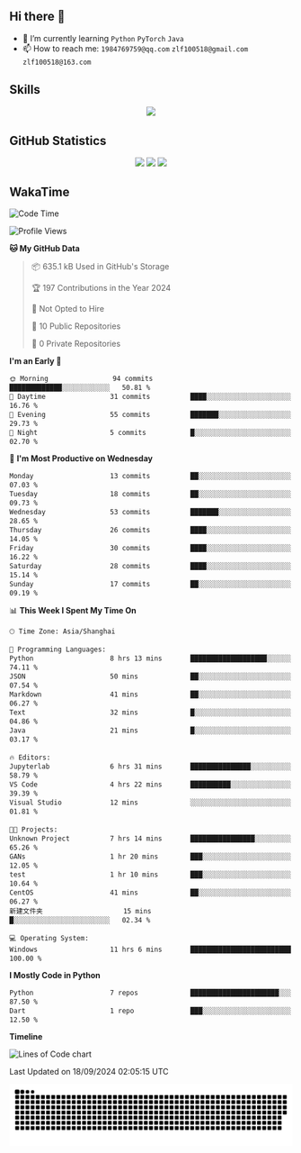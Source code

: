 ## Hi there 👋

- 🌱 I’m currently learning `Python` `PyTorch` `Java`
- 📫 How to reach me: `1984769759@qq.com` `zlf100518@gmail.com` `zlf100518@163.com`

## Skills
<div align="center"> <img src="https://skillicons.dev/icons?i=python,linux,git,github,html,css,js" /> </div>

## GitHub Statistics

<div align="center">
  <img src="https://github-readme-stats.vercel.app/api?username=mrcchenfeng&show_icons=true&theme=tokyonight" />
  <img src="https://github-readme-stats.vercel.app/api/top-langs/?username=mrcchenfeng&show_icons=true&theme=tokyonight" />
  <img src="https://github-readme-activity-graph.vercel.app/graph?username=mrcchenfeng&theme=xcode" />
</div>

## WakaTime

<!--START_SECTION:waka-->
![Code Time](http://img.shields.io/badge/Code%20Time-98%20hrs%2042%20mins-blue)

![Profile Views](http://img.shields.io/badge/Profile%20Views-0-blue)

**🐱 My GitHub Data** 

> 📦 635.1 kB Used in GitHub's Storage 
 > 
> 🏆 197 Contributions in the Year 2024
 > 
> 🚫 Not Opted to Hire
 > 
> 📜 10 Public Repositories 
 > 
> 🔑 0 Private Repositories 
 > 
**I'm an Early 🐤** 

```text
🌞 Morning                94 commits          █████████████░░░░░░░░░░░░   50.81 % 
🌆 Daytime                31 commits          ████░░░░░░░░░░░░░░░░░░░░░   16.76 % 
🌃 Evening                55 commits          ███████░░░░░░░░░░░░░░░░░░   29.73 % 
🌙 Night                  5 commits           █░░░░░░░░░░░░░░░░░░░░░░░░   02.70 % 
```
📅 **I'm Most Productive on Wednesday** 

```text
Monday                   13 commits          ██░░░░░░░░░░░░░░░░░░░░░░░   07.03 % 
Tuesday                  18 commits          ██░░░░░░░░░░░░░░░░░░░░░░░   09.73 % 
Wednesday                53 commits          ███████░░░░░░░░░░░░░░░░░░   28.65 % 
Thursday                 26 commits          ████░░░░░░░░░░░░░░░░░░░░░   14.05 % 
Friday                   30 commits          ████░░░░░░░░░░░░░░░░░░░░░   16.22 % 
Saturday                 28 commits          ████░░░░░░░░░░░░░░░░░░░░░   15.14 % 
Sunday                   17 commits          ██░░░░░░░░░░░░░░░░░░░░░░░   09.19 % 
```


📊 **This Week I Spent My Time On** 

```text
🕑︎ Time Zone: Asia/Shanghai

💬 Programming Languages: 
Python                   8 hrs 13 mins       ███████████████████░░░░░░   74.11 % 
JSON                     50 mins             ██░░░░░░░░░░░░░░░░░░░░░░░   07.54 % 
Markdown                 41 mins             ██░░░░░░░░░░░░░░░░░░░░░░░   06.27 % 
Text                     32 mins             █░░░░░░░░░░░░░░░░░░░░░░░░   04.86 % 
Java                     21 mins             █░░░░░░░░░░░░░░░░░░░░░░░░   03.17 % 

🔥 Editors: 
Jupyterlab               6 hrs 31 mins       ███████████████░░░░░░░░░░   58.79 % 
VS Code                  4 hrs 22 mins       ██████████░░░░░░░░░░░░░░░   39.39 % 
Visual Studio            12 mins             ░░░░░░░░░░░░░░░░░░░░░░░░░   01.81 % 

🐱‍💻 Projects: 
Unknown Project          7 hrs 14 mins       ████████████████░░░░░░░░░   65.26 % 
GANs                     1 hr 20 mins        ███░░░░░░░░░░░░░░░░░░░░░░   12.05 % 
test                     1 hr 10 mins        ███░░░░░░░░░░░░░░░░░░░░░░   10.64 % 
CentOS                   41 mins             ██░░░░░░░░░░░░░░░░░░░░░░░   06.27 % 
新建文件夹                    15 mins             █░░░░░░░░░░░░░░░░░░░░░░░░   02.34 % 

💻 Operating System: 
Windows                  11 hrs 6 mins       █████████████████████████   100.00 % 
```

**I Mostly Code in Python** 

```text
Python                   7 repos             ██████████████████████░░░   87.50 % 
Dart                     1 repo              ███░░░░░░░░░░░░░░░░░░░░░░   12.50 % 
```



**Timeline**

![Lines of Code chart](https://raw.githubusercontent.com/mrcchenfeng/mrcchenfeng/main/assets/bar_graph.png)


 Last Updated on 18/09/2024 02:05:15 UTC
<!--END_SECTION:waka-->

<div align="center"><img src="./assets/github-snake-dark.svg" /></div>

